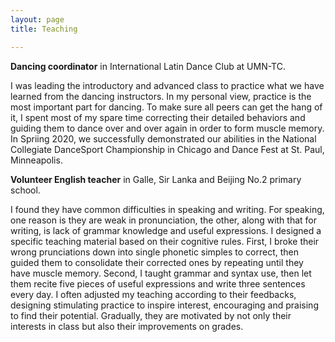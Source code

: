 ```yaml
---
layout: page
title: Teaching

---
```


**Dancing coordinator** in International Latin Dance Club at UMN-TC.

I was leading the introductory and advanced class to practice what we have learned from the dancing instructors. In my personal view, practice is the most important part for dancing. To make sure all peers can get the hang of it, I spent most of my spare time correcting their detailed behaviors and guiding them to dance over and over again in order to form muscle memory. In Spriing 2020, we successfully demonstrated our abilities in the National Collegiate DanceSport Championship in Chicago and Dance Fest at St. Paul, Minneapolis.


**Volunteer English teacher** in Galle, Sir Lanka and Beijing No.2 primary school.

I found they have common difficulties in speaking and writing. For speaking, one reason is they are weak in pronunciation, the other, along with that for writing, is lack of grammar knowledge and useful expressions. I designed a specific teaching material based on their cognitive rules. First, I broke their wrong prunciations down into single phonetic simples to correct, then guided them to consolidate their corrected ones by repeating until they have muscle memory. Second, I taught grammar and syntax use, then let them recite five pieces of useful expressions and write three sentences every day. I often adjusted my teaching according to their feedbacks, designing stimulating practice to inspire interest, encouraging and praising to find their potential. Gradually, they are motivated by not only their interests in class but also their improvements on grades. 
